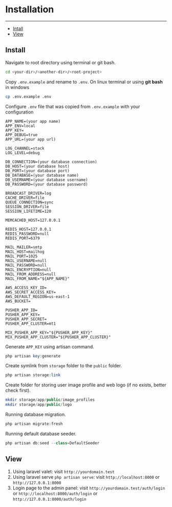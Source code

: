 # Installation

---

- [Intall](#install)
- [View](#view)

<a name="install"></a>
## Install
Navigate to root  directory using terminal or git bash. 
```bash
cd <your-dir>/<another-dir>/<root-project>
```
Copy `.env.example` and rename to `.env`.
On linux terminal or using **git bash** in windows
```bash
cp .env.example .env
```
Configure `.env` file that was copied from `.env.example` with your configuration
```.env
APP_NAME=(your app name)
APP_ENV=local
APP_KEY=
APP_DEBUG=true
APP_URL=(your app url)

LOG_CHANNEL=stack
LOG_LEVEL=debug

DB_CONNECTION=(your database connection)
DB_HOST=(your database host)
DB_PORT=(your database port)
DB_DATABASE=(your database name)
DB_USERNAME=(your database username)
DB_PASSWORD=(your database password)

BROADCAST_DRIVER=log
CACHE_DRIVER=file
QUEUE_CONNECTION=sync
SESSION_DRIVER=file
SESSION_LIFETIME=120

MEMCACHED_HOST=127.0.0.1

REDIS_HOST=127.0.0.1
REDIS_PASSWORD=null
REDIS_PORT=6379

MAIL_MAILER=smtp
MAIL_HOST=mailhog
MAIL_PORT=1025
MAIL_USERNAME=null
MAIL_PASSWORD=null
MAIL_ENCRYPTION=null
MAIL_FROM_ADDRESS=null
MAIL_FROM_NAME="${APP_NAME}"

AWS_ACCESS_KEY_ID=
AWS_SECRET_ACCESS_KEY=
AWS_DEFAULT_REGION=us-east-1
AWS_BUCKET=

PUSHER_APP_ID=
PUSHER_APP_KEY=
PUSHER_APP_SECRET=
PUSHER_APP_CLUSTER=mt1

MIX_PUSHER_APP_KEY="${PUSHER_APP_KEY}"
MIX_PUSHER_APP_CLUSTER="${PUSHER_APP_CLUSTER}"  
```
Generate `APP_KEY` using artisan command.
```php
php artisan key:generate
```
Create symlink from `storage` folder to the `public` folder.
```php
php artisan storage:link
```
Create folder for storing user image profile and web logo (if no exists, better check first).
```php
mkdir storage/app/public/image_profiles
mkdir storage/app/public/logo
```
Running database migration.
```php
php artisan migrate:fresh
```
Running default database seeder.

```php
php artisan db:seed --class=DefaultSeeder
```

<a name="view"></a>
## View
1. Using laravel valet: visit `http://yourdomain.test`
2. Using laravel serve `php artisan serve`: visit `http://localhost:8000` or `http://127.0.0.1:8000`
3. Login page to the admin panel: visit `http://yourdomain.test/auth/login` or `http://localhost:8000/auth/login` or `http://127.0.0.1:8000/auth/login`
